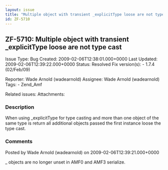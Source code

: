 ```yaml
---
layout: issue
title: "Multiple object with transient _explicitType loose are not type cast"
id: ZF-5710
---
```


ZF-5710: Multiple object with transient \_explicitType loose are not type cast 
-------------------------------------------------------------------------------

 Issue Type: Bug Created: 2009-02-06T12:38:01.000+0000 Last Updated: 2009-02-06T12:39:22.000+0000 Status: Resolved Fix version(s): - 1.7.4 (02/Feb/09)
 
 Reporter:  Wade Arnold (wadearnold)  Assignee:  Wade Arnold (wadearnold)  Tags: - Zend\_Amf
 
 Related issues: 
 Attachments: 
### Description

When using \_explicitType for type casting and more than one object of the same type is return all additional objects passed the first instance loose the type cast.

 

 

### Comments

Posted by Wade Arnold (wadearnold) on 2009-02-06T12:39:21.000+0000

\_ objects are no longer unset in AMF0 and AMF3 serialize.

 

 